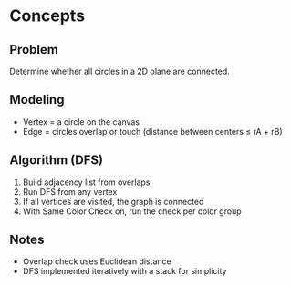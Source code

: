 # Concepts

## Problem
Determine whether all circles in a 2D plane are connected.

## Modeling
- Vertex = a circle on the canvas
- Edge = circles overlap or touch (distance between centers ≤ rA + rB)

## Algorithm (DFS)
1. Build adjacency list from overlaps
2. Run DFS from any vertex
3. If all vertices are visited, the graph is connected
4. With Same Color Check on, run the check per color group

## Notes
- Overlap check uses Euclidean distance
- DFS implemented iteratively with a stack for simplicity
